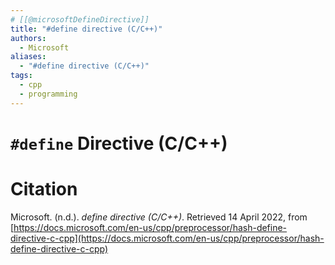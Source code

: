 ```yaml
---
# [[@microsoftDefineDirective]]
title: "#define directive (C/C++)"
authors:
  - Microsoft
aliases:
  - "#define directive (C/C++)"
tags:
  - cpp
  - programming
---
```

# `#define` Directive (C/C++)

# Citation
Microsoft. (n.d.). _define directive (C/C++)_. Retrieved 14 April 2022, from [https://docs.microsoft.com/en-us/cpp/preprocessor/hash-define-directive-c-cpp](https://docs.microsoft.com/en-us/cpp/preprocessor/hash-define-directive-c-cpp)

